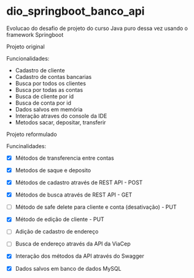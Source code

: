 # dio_springboot_banco_api
Evolucao do desafio de projeto do curso Java puro dessa vez usando o framework Springboot

Projeto original

Funcionalidades:
- Cadastro de cliente
- Cadastro de contas bancarias
- Busca por todos os clientes
- Busca por todas as contas
- Busca de cliente por id
- Busca de conta por id
- Dados salvos em memória
- Interação atraves do console da IDE
- Metodos sacar, depositar, transferir

Projeto reformulado

Funcinalidades:
- [X] Métodos de transferencia entre contas
- [X] Metodos de saque e deposito
- [X] Métodos de cadastro através de REST API - POST
- [X] Métodos de busca através de REST API - GET
- [ ] Método de safe delete para cliente e conta (desativação) - PUT
- [X] Método de edição de cliente - PUT
- [ ] Adição de cadastro de endereço
- [ ] Busca de endereço através da API da ViaCep
- [X] Interação dos métodos da API através do Swagger
- [X] Dados salvos em banco de dados MySQL


